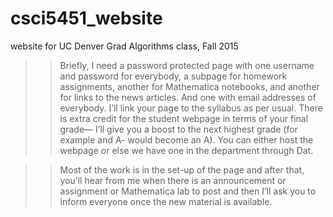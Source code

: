 # csci5451_website
website for UC Denver Grad Algorithms class, Fall 2015

>>Briefly, I need a password protected page with one username and password for everybody, a subpage for homework assignments, another for Mathematica notebooks, and another for links to the news articles. And one with email addresses of everybody. I’ll link your page to the syllabus as per usual. There is extra credit for the student webpage in terms of your final grade— I’ll give you a boost to the next highest grade (for example and A- would become an A). You can either host the webpage or else we have one in the department through Dat.

>>Most of the work is in the set-up of the page and after that, you’ll hear from me when there is an announcement or assignment or Mathematica lab to post and then I’ll ask you to inform everyone once the new material is available.
